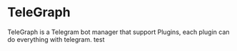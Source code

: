 # TeleGraph
TeleGraph is a Telegram bot manager that support Plugins, each plugin can do everything with telegram.
test
